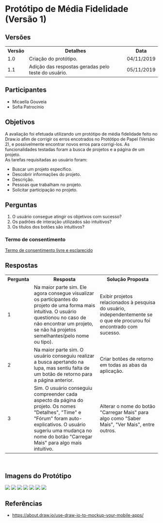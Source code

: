 # Protótipo de Média Fidelidade (Versão 1)
<div class="line"></div>

## Versões

<table class="versions">
	<tr>
		<th class="version_header">Versão</th>
		<th>Detalhes</th>
		<th>Data</th>
	</tr>
	<tr>
		<td>1.0</td>
		<td>Criação do protótipo.</td>
		<td>04/11/2019</td>
	</tr>	
	<tr>
		<td>1.1</td>
		<td>Adição das respostas geradas pelo teste do usuário.</td>
		<td>05/11/2019</td>
	</tr>	
</table> 

## Participantes
- Micaella Gouveia
- Sofia Patrocínio

## Objetivos

A avaliação foi efetuada utilizando um protótipo de média fidelidade feito no Draw.io afim de corrigir os erros encotrados no Protótipo de Papel (Versão 2), e possivelmente encontrar novos erros para corrigi-los. As funcionalidades testadas foram a busca de projetos e a página de um projeto.
<br>
As tarefas requisitadas ao usuário foram:
<br>

- Buscar um projeto específico.
- Descobrir informações do projeto.
 - Descrição.
 - Pessoas que trabalham no projeto.
- Solicitar participação no projeto.


## Perguntas

1. O usuário consegue atingir os objetivos com sucesso?
2. Os padrões de interação utilizados são intuitivos?
3. Os títulos dos botões são intuitivos?

### Termo de consentimento

[Termo de consentimento livre e esclarecido](./termo_consentimento.md)

## Respostas

<table class="versions">
 <tr>
  <th>Pergunta</th>
  <th>Resposta</th>
        <th>Solução Proposta</th>
 </tr>
 <tr>
  <td>1</td>
  <td>Na maior parte sim. Ele agora consegue visualizar os participantes do projeto de uma forma mais intuitiva. O usuário questionou no caso de não encontrar um projeto, se não há projetos semelhantes(pelo nome ou tipo).</td>
        <td>Exibir projetos relacionados à pesquisa do usuário, independentemente se o que ele procurou foi encontrado com sucesso.</td>
 </tr>
 <tr>
  <td>2</td>
  <td>Na maior parte sim. O usuário conseguiu realizar a busca apertando na lupa, mas sentiu falta de um botão de retorno para a página anterior. </td>
        <td>Criar botões de retorno em todas as abas da aplicação.</td>
 </tr>
 <tr>
  <td>3</td>
  <td>Sim. O usuário conseguiu compreender cada aspecto da página do projeto. Os nomes "Detalhes", "Time" e "Fórum" foram auto-explicativos. O usuário sugeriu uma mudança no nome do botão "Carregar Mais" para algo mais intuitivo.</td>
        <td>Alterar o nome do botão "Carregar Mais" para algo como "Saber Mais", "Ver Mais", entre outros.</td>
 </tr>
</table> 
<br>


## Imagens do Protótipo
<div class="line"></div>

<img src="../assets/media-fidelidade/1.jpeg">
<img src="../assets/media-fidelidade/2.jpeg">
<img src="../assets/media-fidelidade/3.jpeg">
<img src="../assets/media-fidelidade/4.jpeg">
<img src="../assets/media-fidelidade/5.jpeg">
<img src="../assets/media-fidelidade/6.jpeg">
<img src="../assets/media-fidelidade/7.jpeg">

## Referências
- https://about.draw.io/use-draw-io-to-mockup-your-mobile-apps/

